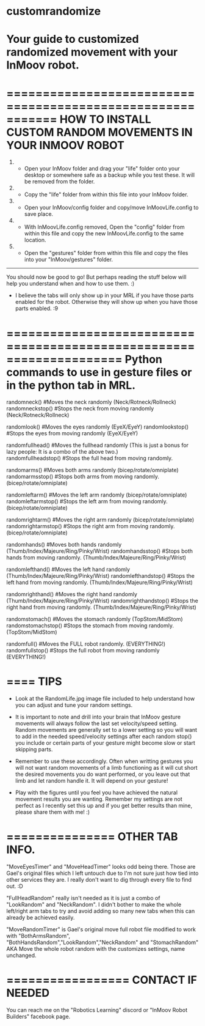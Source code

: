 # customrandomize
Your guide to customized randomized movement with your InMoov robot. 
===========================================================================

===========================================================
HOW TO INSTALL CUSTOM RANDOM MOVEMENTS IN YOUR INMOOV ROBOT
===========================================================

1) - Open your InMoov folder and drag your "life" folder onto your desktop or somewhere safe as a backup while you test these. It will be removed from the folder.

2) - Copy the "life" folder from within this file into your InMoov folder.

3) - Open your InMoov/config folder and copy/move InMoovLife.config to save place. 

4) - With InMoovLife.config removed, Open the "config" folder from within this file and copy the new InMoovLife.config to the same location.

5) - Open the "gestures" folder from within this file and copy the files into your "InMoov/gestures" folder.
-----------------------------------------------------------------------------------------------------------
You should now be good to go! But perhaps reading the stuff below will help you understand when and how to use them. :)




- I believe the tabs will only show up in your MRL if you have those parts enabled for the robot. Otherwise they will show up when you have those parts enabled. :9

====================================================================
Python commands to use in gesture files or in the python tab in MRL.
====================================================================
randomneck()   #Moves the neck randomly (Neck/Rotneck/Rollneck)
randomneckstop()   #Stops the neck from moving randomly (Neck/Rotneck/Rollneck)

randomlook()   #Moves the eyes randomly (EyeX/EyeY)
randomlookstop()   #Stops the eyes from moving randomly (EyeX/EyeY)

randomfullhead()   #Moves the fullhead randomly (This is just a bonus for lazy people: It is a combo of the above two.)       
randomfullheadstop()    #Stops the full head from moving randomly. 

randomarms()   #Moves both arms randomly (bicep/rotate/omniplate)
randomarmsstop()   #Stops both arms from moving randomly.(bicep/rotate/omniplate)

randomleftarm()   #Moves the left arm randomly (bicep/rotate/omniplate)
randomleftarmstop()   #Stops the left arm from moving randomly.(bicep/rotate/omniplate)

randomrightarm()   #Moves the right arm randomly (bicep/rotate/omniplate)
randomrightarmstop()   #Stops the right arm from moving randomly.(bicep/rotate/omniplate)

randomhands()   #Moves both hands randomly (Thumb/Index/Majeure/Ring/Pinky/Wrist)
randomhandsstop()   #Stops both hands from moving randomly.    (Thumb/Index/Majeure/Ring/Pinky/Wrist)

randomlefthand()   #Moves the left hand randomly (Thumb/Index/Majeure/Ring/Pinky/Wrist)
randomlefthandstop()   #Stops the left hand from moving randomly.    (Thumb/Index/Majeure/Ring/Pinky/Wrist)

randomrighthand()   #Moves the right hand randomly (Thumb/Index/Majeure/Ring/Pinky/Wrist)
randomrighthandstop()   #Stops the right hand from moving randomly.    (Thumb/Index/Majeure/Ring/Pinky/Wrist)

randomstomach()   #Moves the stomach randomly (TopStom/MidStom)
randomstomachstop()   #Stops the stomach from moving randomly. (TopStom/MidStom)

randomfull()   #Moves the FULL robot randomly. (EVERYTHING!)
randomfullstop()   #Stops the full robot from moving randomly (EVERYTHING!)

====
TIPS
====
- Look at the RandomLife.jpg image file included to help understand how you can adjust and tune your random settings. 

- It is important to note and drill into your brain that InMoov gesture movements will always follow the last set velocity/speed setting. Random movements are generally set to a lower setting so you will want to add in the needed speed/velocity settings after each random stop() you include or certain parts of your gesture might become slow or start skipping parts.

- Remember to use these accordingly. Often when writting gestures you will not want random movements of a limb functioning as it will cut short the desired movements you do want performed, or you leave out that limb and let random handle it. It will depend on your gesture!

- Play with the figures until you feel you have achieved the natural movement results you are wanting. Remember my settings are not perfect as I recently set this up and if you get better results than mine, please share them with me! :)

===============
OTHER TAB INFO.
===============
"MoveEyesTimer" and "MoveHeadTimer" looks odd being there. Those are Gael's original files which I left untouch due to I'm not sure just how tied into other services they are. I really don't want to dig through every file to find out. :D

"FullHeadRandom" really isn't needed as it is just a combo of "LookRandom" and "NeckRandom". I didn't bother to make the whole left/right arm tabs to try and avoid adding so many new tabs when this can already be achieved easily.

"MoveRandomTimer" is Gael's original move full robot file modified to work with "BothArmsRandom", "BothHandsRandom","LookRandom","NeckRandom" and "StomachRandom" AKA Move the whole robot random with the customizes settings, name unchanged.

=================
CONTACT IF NEEDED
=================
You can reach me on the "Robotics Learning" discord or "InMoov Robot Builders" facebook page.
